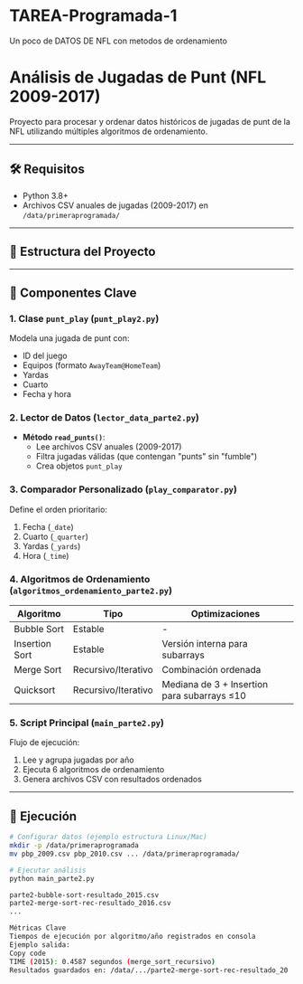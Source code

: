 # TAREA-Programada-1
Un poco de DATOS DE NFL con metodos de ordenamiento

# Análisis de Jugadas de Punt (NFL 2009-2017)

Proyecto para procesar y ordenar datos históricos de jugadas de punt de la NFL utilizando múltiples algoritmos de ordenamiento.

---

## 🛠️ Requisitos
- Python 3.8+
- Archivos CSV anuales de jugadas (2009-2017) en `/data/primeraprogramada/`

---

## 📂 Estructura del Proyecto

---

## 🧩 Componentes Clave

### 1. Clase `punt_play` (`punt_play2.py`)
Modela una jugada de punt con:
- ID del juego
- Equipos (formato `AwayTeam@HomeTeam`)
- Yardas
- Cuarto
- Fecha y hora

### 2. Lector de Datos (`lector_data_parte2.py`)
- **Método `read_punts()`**:
  - Lee archivos CSV anuales (2009-2017)
  - Filtra jugadas válidas (que contengan "punts" sin "fumble")
  - Crea objetos `punt_play`

### 3. Comparador Personalizado (`play_comparator.py`)
Define el orden prioritario:
1. Fecha (`_date`)
2. Cuarto (`_quarter`)
3. Yardas (`_yards`)
4. Hora (`_time`)

### 4. Algoritmos de Ordenamiento (`algoritmos_ordenamiento_parte2.py`)
| Algoritmo | Tipo | Optimizaciones |
|-----------|------|----------------|
| Bubble Sort | Estable | - |
| Insertion Sort | Estable | Versión interna para subarrays |
| Merge Sort | Recursivo/Iterativo | Combinación ordenada |
| Quicksort | Recursivo/Iterativo | Mediana de 3 + Insertion para subarrays ≤10 |

### 5. Script Principal (`main_parte2.py`)
Flujo de ejecución:
1. Lee y agrupa jugadas por año
2. Ejecuta 6 algoritmos de ordenamiento
3. Genera archivos CSV con resultados ordenados

---

## 🚀 Ejecución
```bash
# Configurar datos (ejemplo estructura Linux/Mac)
mkdir -p /data/primeraprogramada
mv pbp_2009.csv pbp_2010.csv ... /data/primeraprogramada/

# Ejecutar análisis
python main_parte2.py

parte2-bubble-sort-resultado_2015.csv
parte2-merge-sort-rec-resultado_2016.csv
...

Métricas Clave
Tiempos de ejecución por algoritmo/año registrados en consola
Ejemplo salida:
Copy code
TIME (2015): 0.4587 segundos (merge_sort_recursivo)
Resultados guardados en: /data/.../parte2-merge-sort-rec-resultado_20
